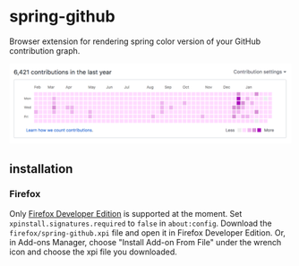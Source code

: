 # spring-github
Browser extension for rendering spring color version of your GitHub contribution graph.

<img src="image/sample.png">

## installation

### Firefox

Only [Firefox Developer Edition](https://www.mozilla.org/ja/firefox/developer/) is supported at the moment. Set `xpinstall.signatures.required` to `false` in `about:config`. Download the `firefox/spring-github.xpi` file and open it in Firefox Developer Edition. Or, in Add-ons Manager, choose "Install Add-on From File" under the wrench icon and choose the xpi file you downloaded.